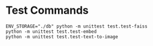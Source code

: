 

# Test Commands
```
ENV_STORAGE="./db" python -m unittest test.test-faiss
python -m unittest test.test-embed
python -m unittest test.test-text-to-image
```
